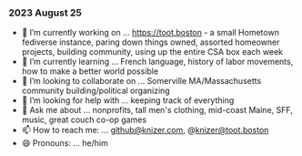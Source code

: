 ### 2023 August 25

- 🔭 I’m currently working on ... https://toot.boston - a small Hometown fediverse instance, paring down things owned, assorted homeowner projects, building community, using up the entire CSA box each week
- 🌱 I’m currently learning ... French language, history of labor movements, how to make a better world possible
- 👯 I’m looking to collaborate on ... Somerville MA/Massachusetts community building/political organizing
- 🤔 I’m looking for help with ... keeping track of everything
- 💬 Ask me about ... nonprofits, tall men's clothing, mid-coast Maine, SFF, music, great couch co-op games
- 📫 How to reach me: ... github@knizer.com, @knizer@toot.boston
- 😄 Pronouns: ... he/him
